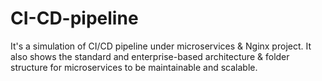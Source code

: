 # CI-CD-pipeline
It's a simulation of CI/CD pipeline under microservices &amp; Nginx project. It also shows the standard and enterprise-based architecture & folder structure for microservices to be maintainable and scalable.
